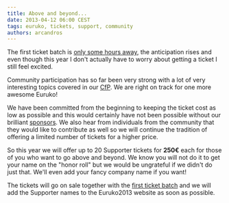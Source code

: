 ```yaml
---
title: Above and beyond...
date: 2013-04-12 06:00 CEST
tags: euruko, tickets, support, community
authors: arcandros
---
```


The first ticket batch is [only some hours away](/#tickets), the anticipation rises and even though this year I don't actually have to worry about getting a ticket I still feel excited.

Community participation has so far been very strong with a lot of very interesting topics covered in our [CfP](http://cfp.euruko2013.org).  We are right on track for one more awesome Euruko!

We have been committed from the beginning to keeping the ticket cost as low as possible and this would certainly have not been possible without our brilliant [sponsors](http://euruko2013.org/#sponsors).
We also hear from individuals from the community that they would like to contribute as well so we will continue the tradition of offering a limited number of tickets for a higher price.

So this year we will offer up to 20 Supporter tickets for **250€** each  for those of you who want to go above and beyond. We know you will not do it to get your name on the "honor roll" but we would be ungrateful if we didn't do just that. We'll even add your fancy company name if you want!

The tickets will go on sale together with the [first ticket batch](/blog/2013-04-08-announcing-the-1st-batch-of-tickets/) and we will add the Supporter names to the Euruko2013 website as soon as possible.